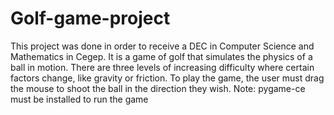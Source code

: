 # Golf-game-project
This project was done in order to receive a DEC in Computer Science and Mathematics in Cegep. It is a game of golf that simulates the physics of a ball in motion. There are three levels of increasing difficulty where certain factors change, like gravity or friction. To play the game, the user must drag the mouse to shoot the ball in the direction they wish.
Note: pygame-ce must be installed to run the game
